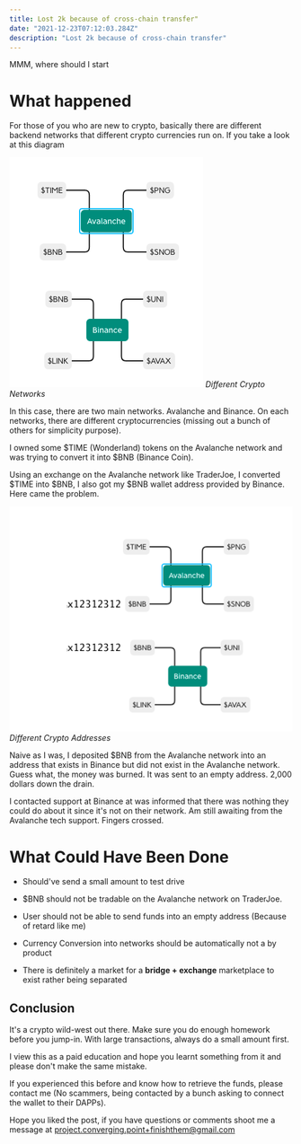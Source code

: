 ```yaml
---
title: Lost 2k because of cross-chain transfer"
date: "2021-12-23T07:12:03.284Z"
description: "Lost 2k because of cross-chain transfer"
---
```



MMM, where should I start

What happened
====================
For those of you who are new to crypto, basically there are different backend networks that different crypto currencies run on.  If you take a look at this diagram

![Different Crypto Networks](./crypto_networks.png "Different Crypto Networks")
*Different Crypto Networks*

In this case, there are two main networks.  Avalanche and Binance.  On each networks, there are different cryptocurrencies (missing out a bunch of others for simplicity purpose).  

I owned some $TIME (Wonderland) tokens on the Avalanche network and was trying to convert it into $BNB (Binance Coin).

Using an exchange on the Avalanche network like TraderJoe, I converted $TIME into $BNB, I also got my $BNB wallet address provided by Binance.  Here came the problem. 

![Penalty page](./crypto_addresses.png "Different Crypto Addresses")
*Different Crypto Addresses*

Naive as I was, I deposited $BNB from the Avalanche network into an address that exists in Binance but did not exist in the Avalanche network.  Guess what, the money was burned.  It was sent to an empty address.  2,000 dollars down the drain.

I contacted support at Binance at was informed that there was nothing they could do about it since it's not on their network.  Am still awaiting from the Avalanche tech support.  Fingers crossed.


What Could Have Been Done
====================

* Should've send a small amount to test drive

* $BNB should not be tradable on the Avalanche network on TraderJoe.  

* User should not be able to send funds into an empty address (Because of retard like me)

* Currency Conversion into networks should be automatically not a by product

* There is definitely a market for a **bridge + exchange** marketplace to exist rather being separated


## Conclusion ##

It's a crypto wild-west out there.  Make sure you do enough homework before you jump-in.  With large transactions, always do a small amount first.

I view this as a paid education and hope you learnt something from it and please don't make the same mistake.

If you experienced this before and know how to retrieve the funds, please contact me (No scammers, being contacted by a bunch asking to connect the wallet to their DAPPs).


Hope you liked the post, if you have questions or comments shoot me a message at <project.converging.point+finishthem@gmail.com>
 



